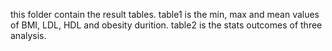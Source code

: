 this folder contain the result tables. 
table1 is the min, max and mean values of BMI, LDL, HDL and obesity durition.
table2 is the stats outcomes of three analysis.
